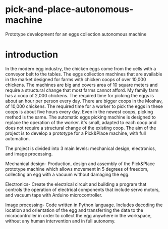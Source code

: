 # pick-and-place-autonomous-machine
Prototype development for an eggs collection autonomous machine

# introduction
In the modern egg industry, the chicken eggs come from the cells with a conveyor belt to the tables.
The eggs collection machines that are available in the market designed for farms with chicken coops of over 10,000 chickens. 
The machines are big and covers area of 10 square meters and require a structural change that most farms cannot afford.
My family farm has a coop of 2,000 chickens.
The required time for picking the eggs is about an hour per person every day. There are bigger coops in the Moshav, of 10,000 chickens.
The required time for a worker to pick the eggs in these coops is about five hours every day. Even in the newest coops, picking method is the same.
The automatic eggs picking machine is designed to replace the operation of the worker.
it's small, adapted to each coop and does not require a structural change of the existing coop.
The aim of the project is to develop a prototype for a Pick&Place machine, with full automation.

The project is divided into 3 main levels: mechanical design, electronics, and image processing.

  Mechanical design- 
    Production, design and assembly of the Pick&Place prototype machine which allows movement in 5 degrees of freedom, collecting an egg with a vacuum without damaging the egg.  
  
  Electronics-
    Create the electrical circuit and building a program that controls the operation of electrical components that include servo motors, and vacuum taps with Arduino microcontroller. 
  
  Image processing-
    Code written in Python language. Includes decoding the location and orientation of the egg and transferring the data to the microcontroller in order to collect the egg anywhere in the workspace, without any human intervention and in full autonomy.
